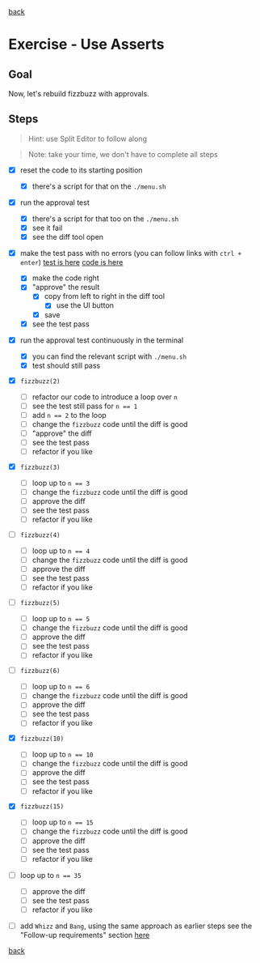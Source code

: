 [back](index.md)

# Exercise - Use Asserts

## Goal

Now, let's rebuild fizzbuzz with approvals.

## Steps

> Hint: use Split Editor to follow along

> Note: take your time, we don't have to complete all steps

-   [x] reset the code to its starting position

    -   [x] there's a script for that on the `./menu.sh`

-   [x] run the approval test

    -   [x] there's a script for that too on the `./menu.sh`
    -   [x] see it fail
    -   [x] see the diff tool open

-   [x] make the test pass with no errors
        (you can follow links with `ctrl + enter`)
        [test is here](../typescript/fizzbuzz.approvaltest.ts)
        [code is here](../typescript/fizzbuzz.ts)

    -   [x] make the code right
    -   [x] "approve" the result
        -   [x] copy from left to right in the diff tool
            -   [x] use the UI button
        -   [x] save
    -   [x] see the test pass

-   [x] run the approval test continuously in the terminal

    -   [x] you can find the relevant script with `./menu.sh`
    -   [x] test should still pass

-   [x] `fizzbuzz(2)`

    -   [ ] refactor our code to introduce a loop over `n`
    -   [ ] see the test still pass for `n == 1`
    -   [ ] add `n == 2` to the loop
    -   [ ] change the `fizzbuzz` code until the diff is good
    -   [ ] "approve" the diff
    -   [ ] see the test pass
    -   [ ] refactor if you like

-   [x] `fizzbuzz(3)`

    -   [ ] loop up to `n == 3`
    -   [ ] change the `fizzbuzz` code until the diff is good
    -   [ ] approve the diff
    -   [ ] see the test pass
    -   [ ] refactor if you like

-   [ ] `fizzbuzz(4)`

    -   [ ] loop up to `n == 4`
    -   [ ] change the `fizzbuzz` code until the diff is good
    -   [ ] approve the diff
    -   [ ] see the test pass
    -   [ ] refactor if you like

-   [ ] `fizzbuzz(5)`

    -   [ ] loop up to `n == 5`
    -   [ ] change the `fizzbuzz` code until the diff is good
    -   [ ] approve the diff
    -   [ ] see the test pass
    -   [ ] refactor if you like

-   [ ] `fizzbuzz(6)`

    -   [ ] loop up to `n == 6`
    -   [ ] change the `fizzbuzz` code until the diff is good
    -   [ ] approve the diff
    -   [ ] see the test pass
    -   [ ] refactor if you like

-   [x] `fizzbuzz(10)`

    -   [ ] loop up to `n == 10`
    -   [ ] change the `fizzbuzz` code until the diff is good
    -   [ ] approve the diff
    -   [ ] see the test pass
    -   [ ] refactor if you like

-   [x] `fizzbuzz(15)`

    -   [ ] loop up to `n == 15`
    -   [ ] change the `fizzbuzz` code until the diff is good
    -   [ ] approve the diff
    -   [ ] see the test pass
    -   [ ] refactor if you like

-   [ ] loop up to `n == 35`

    -   [ ] approve the diff
    -   [ ] see the test pass
    -   [ ] refactor if you like

-   [ ] add `Whizz` and `Bang`, using the same approach as earlier steps
        see the "Follow-up requirements" section [here](https://sammancoaching.org/kata_descriptions/fizzbuzz.html)

[back](index.md)
